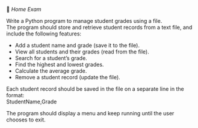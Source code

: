 
📝 *Home Exam*

Write a Python program to manage student grades using a file.  
The program should store and retrieve student records from a text file, and include the following features:

- Add a student name and grade (save it to the file).  
- View all students and their grades (read from the file).  
- Search for a student’s grade.  
- Find the highest and lowest grades.  
- Calculate the average grade.  
- Remove a student record (update the file).  

Each student record should be saved in the file on a separate line in the format:  
StudentName,Grade

The program should display a menu and keep running until the user chooses to exit.
